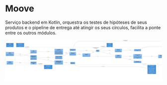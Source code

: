 # Moove

Serviço backend em Kotlin, orquestra os testes de hipóteses de seus produtos e o pipeline de entrega até atingir os seus círculos, facilita a ponte entre os outros módulos.

![diagram](c3.png)
